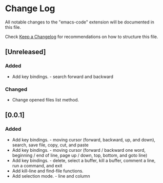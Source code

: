 # Change Log

All notable changes to the "emacs-code" extension will be documented in this file.

Check [Keep a Changelog](http://keepachangelog.com/) for recommendations on how to structure this file.

## [Unreleased]
### Added
- Add key bindings. - search forward and backward

### Changed
- Change opened files list method.

## [0.0.1]
### Added
- Add key bindings. - moving cursor (forward, backward, up, and down), search, save file, copy, cut, and paste
- Add key bindings. - moving cursor (forward / backward one word, beginning / end of line, page up / down, top, bottom, and goto line)
- Add key bindings. - delete, select a buffer, kill a buffer, comment a line, run a command, and exit
- Add kill-line and find-file functions.
- Add selection mode. - line and column